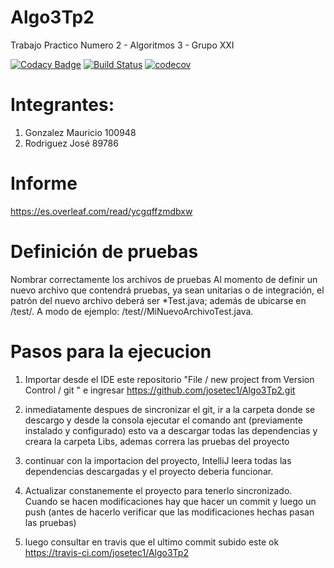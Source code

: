 # Algo3Tp2
Trabajo Practico Numero 2 - Algoritmos 3 - Grupo XXI


[![Codacy Badge](https://api.codacy.com/project/badge/Grade/2bc54b6684cc40eb8248b9dbba11d462)](https://app.codacy.com/app/josetec1/Algo3Tp2?utm_source=github.com&utm_medium=referral&utm_content=josetec1/Algo3Tp2&utm_campaign=Badge_Grade_Dashboard)
[![Build Status](https://travis-ci.org/josetec1/Algo3Tp2.svg?branch=master)](https://travis-ci.org/josetec1/Algo3Tp2) [![codecov](https://codecov.io/gh/josetec1/Algo3Tp2/branch/master/graph/badge.svg)](https://codecov.io/gh/josetec1/Algo3Tp2)

# Integrantes:
1) Gonzalez Mauricio 100948  
2) Rodriguez José  89786


# Informe

https://es.overleaf.com/read/ycgqffzmdbxw

# Definición de pruebas
Nombrar correctamente los archivos de pruebas
Al momento de definir un nuevo archivo que contendrá pruebas, ya sean unitarias o de integración, el patrón del nuevo archivo deberá ser *Test.java; además de ubicarse en <directorio del proyecto>/test/. A modo de ejemplo: <mi proyecto>/test/<paquete>/MiNuevoArchivoTest.java.
  
  # Pasos para la ejecucion
  1) Importar desde el IDE este repositorio  "File / new project from Version Control / git " e ingresar https://github.com/josetec1/Algo3Tp2.git
  
  2) inmediatamente despues de sincronizar el git, ir a la carpeta donde se descargo y desde la consola ejecutar el comando ant (previamente instalado y configurado) esto va a descargar todas las dependencias y creara la carpeta Libs, ademas correra las pruebas del proyecto
  
  3) continuar con la importacion del proyecto, IntelliJ leera todas las dependencias descargadas y el proyecto deberia funcionar.
  
  4) Actualizar constanemente el proyecto para tenerlo sincronizado. Cuando se hacen modificaciones hay que hacer un commit y luego un push (antes de hacerlo verificar que las modificaciones hechas pasan las pruebas)
  
  5) luego consultar en travis que el ultimo commit subido este ok
     https://travis-ci.com/josetec1/Algo3Tp2
     
     
